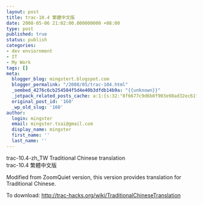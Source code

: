```yaml
---
layout: post
title: trac-10.4 繁體中文版
date: 2008-05-06 21:02:00.000000000 +08:00
type: post
published: true
status: publish
categories:
- dev enviornment
- IT
- My Work
tags: []
meta:
  blogger_blog: mingstert.blogspot.com
  blogger_permalink: "/2008/05/trac-104.html"
  _oembed_4276c6cb254504f5d4e40b3dfdb14b9a: "{{unknown}}"
  _jetpack_related_posts_cache: a:1:{s:32:"8f6677c9d6b0f903e98ad32ec61f8deb";a:2:{s:7:"expires";i:1455185134;s:7:"payload";a:3:{i:0;a:1:{s:2:"id";i:100;}i:1;a:1:{s:2:"id";i:167;}i:2;a:1:{s:2:"id";i:223;}}}}
  original_post_id: '160'
  _wp_old_slug: '160'
author:
  login: mingster
  email: mingster.tsai@gmail.com
  display_name: mingster
  first_name: ''
  last_name: ''
---
```

<p>trac-10.4-zh_TW Traditional Chinese translation<br />trac-10.4 繁體中文版</p>
<p>Modified from ZoomQuiet version, this version provides translation for Traditional Chinese.</p>
<p>To download: <a href="http://trac-hacks.org/wiki/TraditionalChineseTranslation">http://trac-hacks.org/wiki/TraditionalChineseTranslation</a></p>
